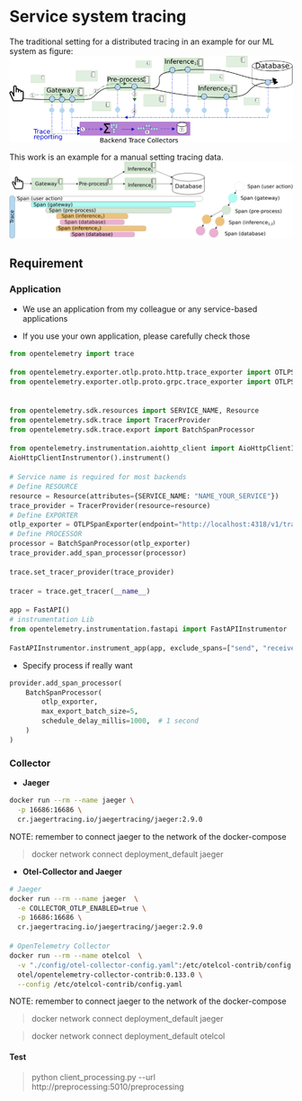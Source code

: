 # Service system tracing

The traditional setting for a distributed tracing in an example for our ML system as figure:
![A traditional setting with distributed tracing](doc/img/traditional_tracing_sys.png)

This work is an example for a manual setting tracing data.
![An example for a trace tree (DAG) with spans](doc/img/trace_spans.png)

## Requirement

### Application
- We use an application from my colleague or any service-based applications 

- If you use your own application, please carefully check those 
```python
from opentelemetry import trace

from opentelemetry.exporter.otlp.proto.http.trace_exporter import OTLPSpanExporter
from opentelemetry.exporter.otlp.proto.grpc.trace_exporter import OTLPSpanExporter


from opentelemetry.sdk.resources import SERVICE_NAME, Resource
from opentelemetry.sdk.trace import TracerProvider
from opentelemetry.sdk.trace.export import BatchSpanProcessor

from opentelemetry.instrumentation.aiohttp_client import AioHttpClientInstrumentor
AioHttpClientInstrumentor().instrument()

# Service name is required for most backends
# Define RESOURCE
resource = Resource(attributes={SERVICE_NAME: "NAME_YOUR_SERVICE"})
trace_provider = TracerProvider(resource=resource)
# Define EXPORTER
otlp_exporter = OTLPSpanExporter(endpoint="http://localhost:4318/v1/traces")
# Define PROCESSOR
processor = BatchSpanProcessor(otlp_exporter)
trace_provider.add_span_processor(processor)

trace.set_tracer_provider(trace_provider)

tracer = trace.get_tracer(__name__)

app = FastAPI()
# instrumentation Lib
from opentelemetry.instrumentation.fastapi import FastAPIInstrumentor

FastAPIInstrumentor.instrument_app(app, exclude_spans=["send", "receive"])
```

- Specify process if really want
```python
provider.add_span_processor(
    BatchSpanProcessor(
        otlp_exporter,
        max_export_batch_size=5,
        schedule_delay_millis=1000,  # 1 second
    )
)

```

### Collector

- **Jaeger**
```bash
docker run --rm --name jaeger \
  -p 16686:16686 \
  cr.jaegertracing.io/jaegertracing/jaeger:2.9.0
```

<!-- NOTE: --> NOTE: remember to connect jaeger to the network of the docker-compose 
> docker network connect deployment_default jaeger
- **Otel-Collector and Jaeger**

```bash
# Jaeger
docker run --rm --name jaeger  \
  -e COLLECTOR_OTLP_ENABLED=true \
  -p 16686:16686 \
  cr.jaegertracing.io/jaegertracing/jaeger:2.9.0

# OpenTelemetry Collector
docker run --rm --name otelcol  \
  -v "./config/otel-collector-config.yaml":/etc/otelcol-contrib/config.yaml \
  otel/opentelemetry-collector-contrib:0.133.0 \
  --config /etc/otelcol-contrib/config.yaml
```
<!-- NOTE: --> NOTE: remember to connect jaeger to the network of the docker-compose 
> docker network connect deployment_default jaeger

> docker network connect deployment_default otelcol

#### Test

> python client_processing.py --url http://preprocessing:5010/preprocessing


